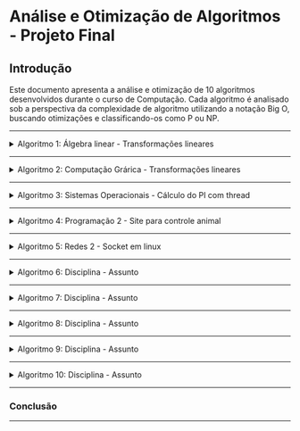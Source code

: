 # Análise e Otimização de Algoritmos - Projeto Final

## Introdução

Este documento apresenta a análise e otimização de 10 algoritmos desenvolvidos durante o curso de Computação. Cada algoritmo é analisado sob a perspectiva da complexidade de algoritmo utilizando a notação Big O, buscando otimizações e classificando-os como P ou NP.

---

<details>
<summary>Algoritmo 1: Álgebra linear - Transformações lineares</summary>

### Descrição

Breve descrição do algoritmo.

### Análise de Complexidade

Análise detalhada da complexidade utilizando a notação Big O.

### Otimizações Propostas

Descrição das otimizações identificadas.

### Classificação: P ou NP

Justificativa da classificação como P ou NP.

</details>

---

<details>
<summary>Algoritmo 2: Computação Grárica - Transformações lineares</summary>

### Descrição

Breve descrição do algoritmo.

### Análise de Complexidade

Análise detalhada da complexidade utilizando a notação Big O.

### Otimizações Propostas

Descrição das otimizações identificadas.

### Classificação: P ou NP

Justificativa da classificação como P ou NP.

</details>

---

<details>
<summary>Algoritmo 3: Sistemas Operacionais - Cálculo do PI com thread</summary>

### Descrição

Breve descrição do algoritmo.

### Análise de Complexidade

Análise detalhada da complexidade utilizando a notação Big O.

### Otimizações Propostas

Descrição das otimizações identificadas.

### Classificação: P ou NP

Justificativa da classificação como P ou NP.

</details>

---

<details>
<summary>Algoritmo 4: Programação 2 - Site para controle animal</summary>

### Descrição

Breve descrição do algoritmo.

### Análise de Complexidade

Análise detalhada da complexidade utilizando a notação Big O.

### Otimizações Propostas

Descrição das otimizações identificadas.

### Classificação: P ou NP

Justificativa da classificação como P ou NP.

</details>

---

<details>
<summary>Algoritmo 5: Redes 2 - Socket em linux</summary>

### Descrição

Breve descrição do algoritmo.

### Análise de Complexidade

Análise detalhada da complexidade utilizando a notação Big O.

### Otimizações Propostas

Descrição das otimizações identificadas.

### Classificação: P ou NP

Justificativa da classificação como P ou NP.

</details>

---

<details>
<summary>Algoritmo 6: Disciplina - Assunto</summary>

### Descrição

Breve descrição do algoritmo.

### Análise de Complexidade

Análise detalhada da complexidade utilizando a notação Big O.

### Otimizações Propostas

Descrição das otimizações identificadas.

### Classificação: P ou NP

Justificativa da classificação como P ou NP.

</details>

---

<details>
<summary>Algoritmo 7: Disciplina - Assunto</summary>

### Descrição

Breve descrição do algoritmo.

### Análise de Complexidade

Análise detalhada da complexidade utilizando a notação Big O.

### Otimizações Propostas

Descrição das otimizações identificadas.

### Classificação: P ou NP

Justificativa da classificação como P ou NP.

</details>

---

<details>
<summary>Algoritmo 8: Disciplina - Assunto</summary>

### Descrição

Breve descrição do algoritmo.

### Análise de Complexidade

Análise detalhada da complexidade utilizando a notação Big O.

### Otimizações Propostas

Descrição das otimizações identificadas.

### Classificação: P ou NP

Justificativa da classificação como P ou NP.

</details>

---

<details>
<summary>Algoritmo 9: Disciplina - Assunto</summary>

### Descrição

Breve descrição do algoritmo.

### Análise de Complexidade

Análise detalhada da complexidade utilizando a notação Big O.

### Otimizações Propostas

Descrição das otimizações identificadas.

### Classificação: P ou NP

Justificativa da classificação como P ou NP.

</details>

---

<details>
<summary>Algoritmo 10: Disciplina - Assunto</summary>

### Descrição

Breve descrição do algoritmo.

### Análise de Complexidade

Análise detalhada da complexidade utilizando a notação Big O.

### Otimizações Propostas

Descrição das otimizações identificadas.

### Classificação: P ou NP

Justificativa da classificação como P ou NP.

</details>

---

### Conclusão

---
